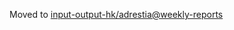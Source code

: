 Moved to [input-output-hk/adrestia@weekly-reports](https://github.com/input-output-hk/adrestia/tree/weekly-reports/2020-04-17)

